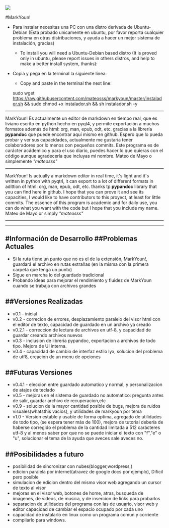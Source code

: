 ![](https://dl.dropboxusercontent.com/u/105638235/logoMarkyoun.png "")

#MarkYoun!

- Para instalar necesitas una PC con una distro derivada de Ubuntu-Debian (Está probado unicamente en ubuntu, por favor reporta cualquier problema en otras distribuciones, y ayuda a hacer un mejor sistema de instalación, gracias)

    - To install you will need a Ubuntu-Debian based distro (It is proved only in ubuntu, please report issues in others distros, and help to make a better install system, thanks):


- Copia y pega en la terminal la siguiente linea:
    - Copy and paste in the terminal the next line:

    sudo wget https://raw.githubusercontent.com/mateosss/markyoun/master/instalador.sh && sudo chmod +x instalador.sh && sh instalador.sh -y

----------------------------------------

MarkYoun! Es actualmente un editor de markdown en tiempo real, que es liviano escrito en python hecho en pyqt4, y permite exportación a muchos formatos
además de html: org, man, epub, odt, etc. gracias a la librería **pypandoc** que puede encontrar aquí mismo en github.
Espero que lo pueda probar y ver sus capacidades, actualmente me gustaría tener colaboradores por lo menos con pequeños commits. 
Este programa es de carácter acádemico y para el uso diario, puedes hacer lo que quieras con el código
aunque agradecería que incluyas mi nombre. Mateo de Mayo o simplemente *"mateosss"*

----------------------------------------

MarkYoun!  Is actually a markdown editor in real time, it's light and it's written in python with pyqt4, it can export to a lot of different formats
in adittion of html: org, man, epub, odt, etc. thanks tp **pypandoc** library that you can find here in github.
I hope that you can prove it and see its capacities, I would like to have contributors to this proyect, at least for little commits.
The essence of this program is academic and for daily use,  you can do what you want with the code
but I hope that you include my name. Mateo de Mayo or simply *"mateosss"*


-----------------------------------------
-----------------------------------------
#Información de Desarrollo
##Problemas Actuales
-----------------------------------------
- Si la ruta tiene un punto que no es el de la extensión, MarkYoun!, guardará el archivo en rutas extrañas (en la misma con la primera carpeta que tenga un punto)
- Sigue en marcha lo del guardado tradicional
- Probando ideas para mejorar el rendimiento y fluidez de MarkYoun cuando se trabaja con archivos grandes

##Versiones Realizadas
-----------------------------------------
- v0.1 - inicial
- v0.2 - correcion de errores, desplazamiento paralelo del visor html con el editor de texto, capacidad de guardado en un archivo ya creado
- v0.2.1 - correccion de lectura de archivos en utf-8, y capacidad de guardar creando archivos nuevos
- v0.3 - inclusion de libreria pypandoc, exportacion a archivos de todo tipo. Mejora de UI interna.
- v0.4 - capacidad de cambio de interfaz estilo lyx, solucion del problema de utf8, creacion de un menu de opciones

##Futuras Versiones
-----------------------------------------
- v0.4.1 - eleccion entre guardado automatico y normal, y personalizacion de atajos de teclado
- v0.5 - mejoras en el sistema de guardado no automatico: pregunta antes de salir, guardar archivo de recuperacion,etc
- v0.9 - solucion de la mayor cantidad posible de bugs, mejora de ruidos visuales(whatsthis vacios), y utilidades de markyoun por tema
- v1.0 - Version estable y usable de forma optima, agregado de utilidades de todo tipo, (se espera tener más de 100), mejora de tutorial debería de haberse corregido el problema de la cantidad limitada a 512 carácteres utf-8 y al menos saber por que no se puede iniciar el texto con "f","e" o "u", solucionar el tema de la ayuda que aveces sale aveces no.

##Posibilidades a futuro
-----------------------------------------
- posibilidad de sincronizar con nubes(blogger,wordpress,)
- edicion paralela por internet(atravez de google docs por ejemplo), Dificil pero posible
- simulacion de edicion dentro del mismo visor web agregando un cursor de texto al visor
- mejoras en el visor web, botones de home, atras, busqueda de imagenes, de videos, de musica, y de insercion de links para probarlos
- separacion de utilidades del programa con las de usuario, visor web y editor capacidad de cambiar el espacio ocupado por cada uno
- capacidad de instalarlo en linux como un programa comun y corriente
- compilarlo para windows.
